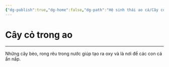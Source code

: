```yaml
---
{"dg-publish":true,"dg-home":false,"dg-path":"Hệ sinh thái ao cá/Cây cỏ trong ao.md","permalink":"/he-sinh-thai-ao-ca/cay-co-trong-ao/","dgPassFrontmatter":true,"noteIcon":"","created":"2025-01-01T22:44:40.413+07:00","updated":"2025-01-12T15:18:07.133+07:00"}
---
```


# Cây cỏ trong ao
---

Những cây bèo, rong rêu trong nước giúp tạo ra oxy và là nơi để các con cá ẩn nấp.